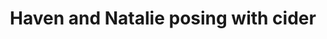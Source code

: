---
layout: item
raw_url: https://prdwebappstorage.blob.core.windows.net/kansaspattons/images/gallery-2009-10-28/photo00622.jpg
thumb_url: https://prdwebappstorage.blob.core.windows.net/kansaspattons/images/gallery-2009-10-28/thumb_photo00622.jpg
post: /kansaspattons/blog/2009/10/28/cpls-kindergarten-trip.html
index: 10
title: Haven and Natalie posing with cider
---
